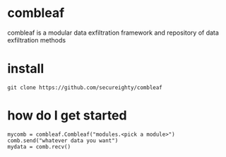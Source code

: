 # combleaf
combleaf is a modular data exfiltration framework and repository of data exfiltration methods

# install
```git clone https://github.com/secureighty/combleaf```

# how do I get started
```
mycomb = combleaf.Combleaf("modules.<pick a module>")
comb.send("whatever data you want")
mydata = comb.recv()
```
